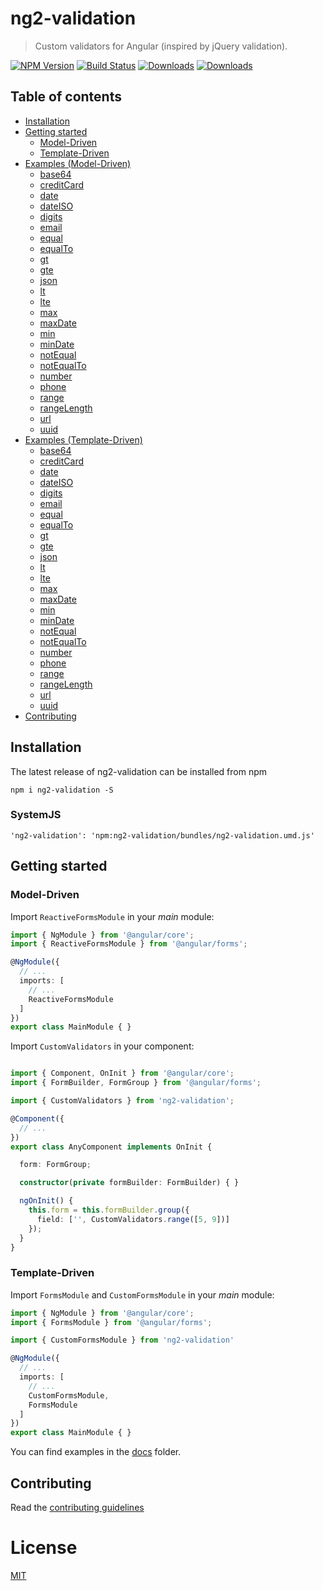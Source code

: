 # ng2-validation
> Custom validators for Angular (inspired by jQuery validation).

[![NPM Version](https://img.shields.io/npm/v/yuyang041060120/ng2-validation.svg)](https://npmjs.org/package/ng2-validation)
[![Build Status](https://travis-ci.org/yuyang041060120/ng2-validation.svg?branch=master)](https://travis-ci.org/yuyang041060120/ng2-validation)
[![Downloads](https://img.shields.io/npm/dt/ng2-validation.svg)](https://npmjs.org/package/ng2-validation)
[![Downloads](https://img.shields.io/npm/dm/ng2-validation.svg)](https://npmjs.org/package/ng2-validation)

## Table of contents

  * [Installation](#installation)
  * [Getting started](#getting-started)
    + [Model-Driven](#model-driven)
    + [Template-Driven](#template-driven)
  * [Examples (Model-Driven)](#model-driven)
    + [base64](docs/model-driven.md#base64)
    + [creditCard](docs/model-driven.md#creditcard)
    + [date](docs/model-driven.md#date)
    + [dateISO](docs/model-driven.md#dateiso)
    + [digits](docs/model-driven.md#digits)
    + [email](docs/model-driven.md#email)
    + [equal](docs/model-driven.md#equal)
    + [equalTo](docs/model-driven.md#equalto)
    + [gt](docs/model-driven.md#gt)
    + [gte](docs/model-driven.md#gte)
    + [json](docs/model-driven.md#json)
    + [lt](docs/model-driven.md#lt)
    + [lte](docs/model-driven.md#lte)
    + [max](docs/model-driven.md#max)
    + [maxDate](docs/model-driven.md#maxdate)
    + [min](docs/model-driven.md#min)
    + [minDate](docs/model-driven.md#mindate)
    + [notEqual](docs/model-driven.md#notequal)
    + [notEqualTo](docs/model-driven.md#notequalto)
    + [number](docs/model-driven.md#number)
    + [phone](docs/model-driven.md#phone)
    + [range](docs/model-driven.md#range)
    + [rangeLength](docs/model-driven.md#rangelength)
    + [url](docs/model-driven.md#url)
    + [uuid](docs/model-driven.md#uuid)
  * [Examples (Template-Driven)](#template-driven)
    + [base64](docs/template-driven.md#base64)
    + [creditCard](docs/template-driven.md#creditcard)
    + [date](docs/template-driven.md#date)
    + [dateISO](docs/template-driven.md#dateiso)
    + [digits](docs/template-driven.md#digits)
    + [email](docs/template-driven.md#email)
    + [equal](docs/template-driven.md#equal)
    + [equalTo](docs/template-driven.md#equalto)
    + [gt](docs/template-driven.md#gt)
    + [gte](docs/template-driven.md#gte)
    + [json](docs/template-driven.md#json)
    + [lt](docs/template-driven.md#lt)
    + [lte](docs/template-driven.md#lte)
    + [max](docs/template-driven.md#max)
    + [maxDate](docs/template-driven.md#maxdate)
    + [min](docs/template-driven.md#min)
    + [minDate](docs/template-driven.md#mindate)
    + [notEqual](docs/template-driven.md#notequal)
    + [notEqualTo](docs/template-driven.md#notequalto)
    + [number](docs/template-driven.md#number)
    + [phone](docs/template-driven.md#phone)
    + [range](docs/template-driven.md#range)
    + [rangeLength](docs/template-driven.md#rangelength)
    + [url](docs/template-driven.md#url)
    + [uuid](docs/template-driven.md#uuid)
  * [Contributing](#contributing)

## Installation

The latest release of ng2-validation can be installed from npm

```
npm i ng2-validation -S
```

### SystemJS

```
'ng2-validation': 'npm:ng2-validation/bundles/ng2-validation.umd.js'
```

## Getting started

### Model-Driven

Import `ReactiveFormsModule` in your *main* module:

```typescript
import { NgModule } from '@angular/core';
import { ReactiveFormsModule } from '@angular/forms';

@NgModule({
  // ...
  imports: [
    // ...
    ReactiveFormsModule
  ]
})
export class MainModule { }
```


Import `CustomValidators` in your component:

```typescript

import { Component, OnInit } from '@angular/core';
import { FormBuilder, FormGroup } from '@angular/forms';

import { CustomValidators } from 'ng2-validation';

@Component({
  // ...
})
export class AnyComponent implements OnInit {

  form: FormGroup;

  constructor(private formBuilder: FormBuilder) { }

  ngOnInit() {
    this.form = this.formBuilder.group({
      field: ['', CustomValidators.range([5, 9])]
    });
  }
}
```

### Template-Driven

Import `FormsModule` and `CustomFormsModule` in your *main* module:

```typescript
import { NgModule } from '@angular/core';
import { FormsModule } from '@angular/forms';

import { CustomFormsModule } from 'ng2-validation'

@NgModule({
  // ...
  imports: [
    // ...
    CustomFormsModule,
    FormsModule
  ]
})
export class MainModule { }
```

You can find examples in the [docs](docs) folder.

## Contributing

Read the [contributing guidelines](CONTRIBUTING.md)

# License

[MIT](LICENSE)
